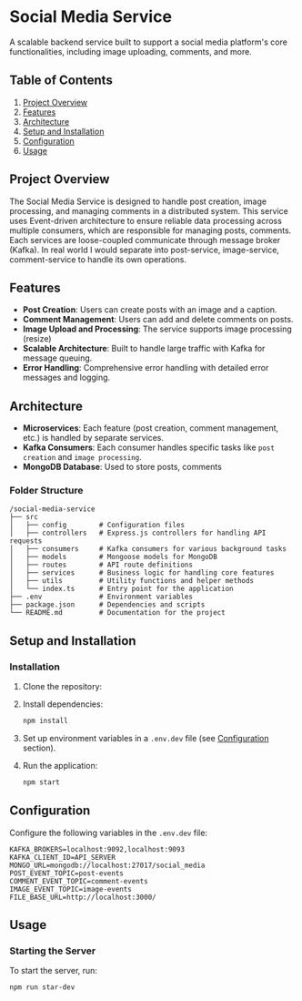 
# Social Media Service

A scalable backend service built to support a social media platform's core functionalities, including image uploading, comments, and more.

## Table of Contents

1. [Project Overview](#project-overview)
2. [Features](#features)
3. [Architecture](#architecture)
4. [Setup and Installation](#setup-and-installation)
5. [Configuration](#configuration)
6. [Usage](#usage)

## Project Overview

The Social Media Service is designed to handle post creation, image processing, and managing comments in a distributed system. This service uses Event-driven architecture to ensure reliable data processing across multiple consumers, which are responsible for managing posts, comments. Each services are loose-coupled communicate through message broker (Kafka). In real world I would separate into post-service, image-service, comment-service to handle its own operations.

## Features

- **Post Creation**: Users can create posts with an image and a caption.
- **Comment Management**: Users can add and delete comments on posts.
- **Image Upload and Processing**: The service supports image processing (resize)
- **Scalable Architecture**: Built to handle large traffic with Kafka for message queuing.
- **Error Handling**: Comprehensive error handling with detailed error messages and logging.

## Architecture

- **Microservices**: Each feature (post creation, comment management, etc.) is handled by separate services.
- **Kafka Consumers**: Each consumer handles specific tasks like `post creation` and `image processing`.
- **MongoDB Database**: Used to store posts, comments

### Folder Structure

```plaintext
/social-media-service
├── src
│   ├── config        # Configuration files
│   ├── controllers   # Express.js controllers for handling API requests
│   ├── consumers     # Kafka consumers for various background tasks
│   ├── models        # Mongoose models for MongoDB
│   ├── routes        # API route definitions
│   ├── services      # Business logic for handling core features
│   ├── utils         # Utility functions and helper methods
│   └── index.ts      # Entry point for the application
├── .env              # Environment variables
├── package.json      # Dependencies and scripts
└── README.md         # Documentation for the project
```

## Setup and Installation

### Installation

1. Clone the repository:
2. Install dependencies:

   ```bash
   npm install
   ```

3. Set up environment variables in a `.env.dev` file (see [Configuration](#configuration) section).

4. Run the application:

   ```bash
   npm start
   ```

## Configuration

Configure the following variables in the `.env.dev` file:

```plaintext
KAFKA_BROKERS=localhost:9092,localhost:9093
KAFKA_CLIENT_ID=API_SERVER
MONGO_URL=mongodb://localhost:27017/social_media
POST_EVENT_TOPIC=post-events
COMMENT_EVENT_TOPIC=comment-events
IMAGE_EVENT_TOPIC=image-events
FILE_BASE_URL=http://localhost:3000/
```

## Usage

### Starting the Server

To start the server, run:

```bash
npm run star-dev
```
